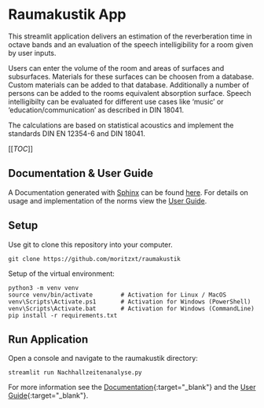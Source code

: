 # Raumakustik App

This streamlit application delivers an estimation of the reverberation time in octave bands and an evaluation of the speech intelligibility for a room given by user inputs.

Users can enter the volume of the room and areas of surfaces and subsurfaces. Materials for these surfaces can be choosen from a database. Custom materials can be added to that database. Additionally a number of persons can be added to the rooms equivalent absorption surface. Speech intelligibilty can be evaluated for different use cases like ‘music’ or ‘education/communication’ as described in DIN 18041.

The calculations are based on statistical acoustics and implement the standards DIN EN 12354-6 and DIN 18041.

[[_TOC_]]

## Documentation & User Guide
A Documentation generated with [Sphinx](https://www.sphinx-doc.org/) can be found [here](githubpages). 
For details on usage and implementation of the norms view the [User Guide](raumakustik/pages/user_guide.pdf).

## Setup
Use git to clone this repository into your computer.
```
git clone https://github.com/moritzxt/raumakustik
```

Setup of the virtual environment:

```
python3 -m venv venv
source venv/bin/activate        # Activation for Linux / MacOS
venv\Scripts\Activate.ps1       # Activation for Windows (PowerShell)
venv\Scripts\Activate.bat       # Activation for Windows (CommandLine)
pip install -r requirements.txt
```

## Run Application
Open a console and navigate to the raumakustik directory:
```
streamlit run Nachhallzeitenanalyse.py
```

For more information see the [Documentation](link){:target="_blank"}
and the [User Guide](link){:target="_blank"}.
